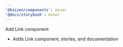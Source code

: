 ```yaml
---
'@kaizen/components': minor
'@docs/storybook': minor
---
```


Add Link component

- Adds Link component, stories, and documentation
